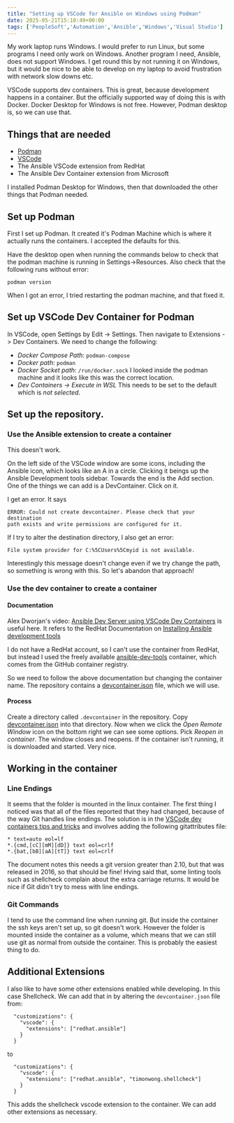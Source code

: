 ```yaml
---
title: "Setting up VSCode for Ansible on Windows using Podman"
date: 2025-05-21T15:10:49+00:00
tags: ['PeopleSoft','Automation','Ansible','Windows','Visual Studio']
---
```


My work laptop runs Windows. I would prefer to run Linux, but some
programs I need only work on Windows. Another program I need, Ansible,
does not support Windows.
I get round this by not running it on Windows, but it would be nice
to be able to develop on my laptop to avoid frustration with network
slow downs etc.

VSCode supports dev containers. This is great, because development
happens in a container. But the officially supported way of doing this
is with Docker. Docker Desktop for Windows is not free. However, Podman
desktop is, so we can use that.

## Things that are needed

* [Podman](https://podman.io/)
* [VSCode](https://code.visualstudio.com/)
* The Ansible VSCode extension from RedHat
* The Ansible Dev Container extension from Microsoft

I installed Podman Desktop for Windows, then that downloaded the other
things that Podman needed.

## Set up Podman

First I set up Podman. It created it's Podman Machine which is where
it actually runs the containers. I accepted the defaults for this.

Have the desktop open when running the commands below to check that the
podman machine is running in Settings->Resources. Also check that the
following runs without error:

```
podman version
```

When I got an error, I tried restarting the podman machine, and that
fixed it.


## Set up VSCode Dev Container for Podman

In VSCode, open Settings by Edit -> Settings. Then navigate to 
Extensions -> Dev Containers. We need to change the following:

* *Docker Compose Path*: `podman-compose`
* *Docker path*: `podman`
* *Docker Socket path*: `/run/docker.sock`
I looked inside the podman machine and it looks like this was the correct
location.
* *Dev Containers -> Execute in WSL* This needs to be set to the default
which is *not selected*. 

## Set up the repository.

### Use the Ansible extension to create a container

This doesn't work.

On the left side of the VSCode window are some icons, including the
Ansible icon, which looks like an A in a circle. Clicking it beings up
the Ansible Development tools sidebar. Towards the end is the Add
section. One of the things we can add is a DevContainer. Click on it.

I get an error. It says 

```
ERROR: Could not create devcontainer. Please check that your destination
path exists and write permissions are configured for it.
```
If I try to alter the destination directory, I also get an error:
```
File system provider for C:%5CUsers%5Cmyid is not available.
```
Interestingly this message doesn't change even if we try change the path,
so something is wrong with this. So let's abandon that approach!

### Use the dev container to create a container

#### Documentation

Alex Dworjan's video: [Ansible Dev Server using VSCode Dev Containers](https://www.youtube.com/watch?v=kOGs6Ntt8JY)
is useful here. It refers to the RedHat Documentation on
[Installing Ansible development tools](https://docs.redhat.com/en/documentation/red_hat_ansible_automation_platform/2.5/html/developing_automation_content/installing-devtools)

I do not have a RedHat account, so I can't use the container from
RedHat, but instead I used the freely available 
[ansible-dev-tools](https://github.com/ansible/ansible-dev-tools)
container, which comes from the GitHub container registry.

So we need to follow the above documentation but changing the container
name. The repository contains a 
[devcontainer.json](https://github.com/ansible/ansible-dev-tools/blob/main/.devcontainer/podman/devcontainer.json)
file, which we will use.

#### Process

Create a directory called `.devcontainer` in the repository. Copy
[devcontainer.json](https://github.com/ansible/ansible-dev-tools/blob/main/.devcontainer/podman/devcontainer.json)
into that directory. Now when we click the *Open Remote Window* icon
on the bottom right we can see some options. Pick *Reopen in container*.
The window closes and reopens. If the container isn't running, it is
downloaded and started. Very nice.

## Working in the container

### Line Endings

It seems that the
folder is mounted in the linux container. The first thing I noticed
was that all of the files reported that they had changed, because of the
way Git handles line endings. The solution is in the 
[VSCode dev containers tips and tricks](https://code.visualstudio.com/docs/devcontainers/tips-and-tricks#_resolving-git-line-ending-issues-in-containers-resulting-in-many-modified-files)
and involves adding the following gitattributes file:
```
* text=auto eol=lf
*.{cmd,[cC][mM][dD]} text eol=crlf
*.{bat,[bB][aA][tT]} text eol=crlf
```
The document notes this needs a git version greater than 2.10, but that
was released in 2016, so that should be fine! Hving said that, some
linting tools such as shellcheck complain about the extra carriage
returns. It would be nice if Git didn't try to mess with line endings.

### Git Commands

I tend to use the command line when running git. But inside the container
the ssh keys aren't set up, so git doesn't work. However the folder is
mounted inside the container as a volume, which means that we can still
use git as normal from outside the container. This is probably the
easiest thing to do.

## Additional Extensions

I also like to have some other extensions enabled while developing.
In this case Shellcheck. We can add that in by altering the 
`devcontainer.json` file from:

```
  "customizations": {
    "vscode": {
      "extensions": ["redhat.ansible"]
    }
  }
```
to
```
  "customizations": {
    "vscode": {
      "extensions": ["redhat.ansible", "timonwong.shellcheck"]
    }
  }
```

This adds the shellcheck vscode extension to the container. We can add
other extensions as necessary.
